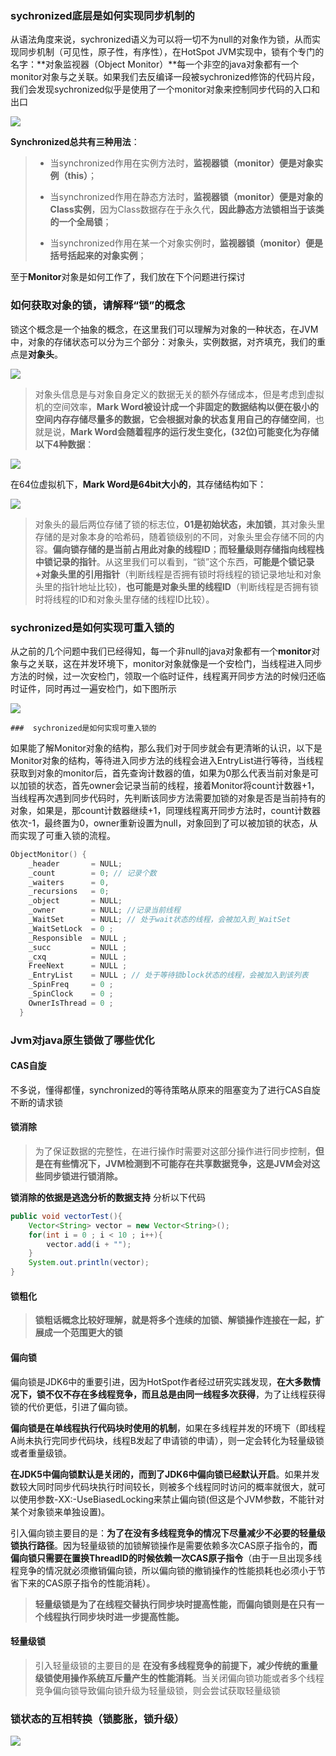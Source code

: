 ### sychronized底层是如何实现同步机制的

​		从语法角度来说，sychronized语义为可以将一切不为null的对象作为锁，从而实现同步机制（可见性，原子性，有序性），在HotSpot JVM实现中，锁有个专门的名字：**对象监视器（Object Monitor）**每一个非空的java对象都有一个monitor对象与之关联。如果我们去反编译一段被sychronized修饰的代码片段，我们会发现sychronized似乎是使用了一个monitor对象来控制同步代码的入口和出口

![](images/Synchronized高频面试题-1.webp)

**Synchronized总共有三种用法**：

> * 当synchronized作用在实例方法时，**监视器锁（monitor）便是对象实例（this）**；
>
> * 当synchronized作用在静态方法时，**监视器锁（monitor）便是对象的Class实例**，因为Class数据存在于永久代，**因此静态方法锁相当于该类的一个全局锁**；
>
> * 当synchronized作用在某一个对象实例时，**监视器锁（monitor）便是括号括起来的对象实例**；

至于**Monitor**对象是如何工作了，我们放在下个问题进行探讨



### 如何获取对象的锁，请解释“锁”的概念

​		锁这个概念是一个抽象的概念，在这里我们可以理解为对象的一种状态，在JVM中，对象的存储状态可以分为三个部分：对象头，实例数据，对齐填充，我们的重点是**对象头**。

![](images/Synchronized高频面试题-2.webp)

> 对象头信息是与对象自身定义的数据无关的额外存储成本，但是考虑到虚拟机的空间效率，**Mark Word被设计成一个非固定的数据结构以便在极小的空间内存存储尽量多的数据，它会根据对象的状态复用自己的存储空间**，也就是说，**Mark Word会随着程序的运行发生变化，(32位)可能变化为存储以下4种数据**：

![](images/Synchronized高频面试题-3.webp)

在64位虚拟机下，**Mark Word是64bit大小的**，其存储结构如下：

![](images/Synchronized高频面试题-4.webp)

> 对象头的最后两位存储了锁的标志位，**01是初始状态，未加锁**，其对象头里存储的是对象本身的哈希码，随着锁级别的不同，对象头里会存储不同的内容。**偏向锁存储的是当前占用此对象的线程ID**；**而轻量级则存储指向线程栈中锁记录的指针**。从这里我们可以看到，“锁”这个东西，**可能是个锁记录+对象头里的引用指针**（判断线程是否拥有锁时将线程的锁记录地址和对象头里的指针地址比较)，**也可能是对象头里的线程ID**（判断线程是否拥有锁时将线程的ID和对象头里存储的线程ID比较）。



### sychronized是如何实现可重入锁的

​		从之前的几个问题中我们已经得知，每一个非null的java对象都有一个**monitor**对象与之关联，这在并发环境下，monitor对象就像是一个安检门，当线程进入同步方法的时候，过一次安检门，领取一个临时证件，线程离开同步方法的时候归还临时证件，同时再过一遍安检门，如下图所示

![](images/Synchronized高频面试题-5.jpg)



	###  sychronized是如何实现可重入锁的

​		如果能了解Monitor对象的结构，那么我们对于同步就会有更清晰的认识，以下是Monitor对象的结构，等待进入同步方法的线程会进入EntryList进行等待，当线程获取到对象的monitor后，首先查询计数器的值，如果为0那么代表当前对象是可以加锁的状态，首先owner会记录当前的线程，接着Monitor将count计数器+1，当线程再次遇到同步代码时，先判断该同步方法需要加锁的对象是否是当前持有的对象，如果是，那count计数器继续+1，同理线程离开同步方法时，count计数器依次-1，最终置为0，owner重新设置为null，对象回到了可以被加锁的状态，从而实现了可重入锁的流程。

```c++
ObjectMonitor() {
    _header       = NULL;
    _count        = 0; // 记录个数
    _waiters      = 0,
    _recursions   = 0;
    _object       = NULL;
    _owner        = NULL; //记录当前线程
    _WaitSet      = NULL; // 处于wait状态的线程，会被加入到_WaitSet
    _WaitSetLock  = 0 ;
    _Responsible  = NULL ;
    _succ         = NULL ;
    _cxq          = NULL ;
    FreeNext      = NULL ;
    _EntryList    = NULL ; // 处于等待锁block状态的线程，会被加入到该列表
    _SpinFreq     = 0 ;
    _SpinClock    = 0 ;
    OwnerIsThread = 0 ;
  }
```



### Jvm对java原生锁做了哪些优化



#### CAS自旋

不多说，懂得都懂，synchronized的等待策略从原来的阻塞变为了进行CAS自旋不断的请求锁



#### 锁消除

> 为了保证数据的完整性，在进行操作时需要对这部分操作进行同步控制，**但是在有些情况下，JVM检测到不可能存在共享数据竞争，这是JVM会对这些同步锁进行锁消除。**

**锁消除的依据是逃逸分析的数据支持** 分析以下代码

```java
public void vectorTest(){
    Vector<String> vector = new Vector<String>();
    for(int i = 0 ; i < 10 ; i++){
        vector.add(i + "");
    }
    System.out.println(vector);
}
```



#### 锁粗化

> **锁粗话概念比较好理解，就是将多个连续的加锁、解锁操作连接在一起，扩展成一个范围更大的锁**



#### 偏向锁

偏向锁是JDK6中的重要引进，因为HotSpot作者经过研究实践发现，**在大多数情况下，锁不仅不存在多线程竞争，而且总是由同一线程多次获得**，为了让线程获得锁的代价更低，引进了偏向锁。

**偏向锁是在单线程执行代码块时使用的机制**，如果在多线程并发的环境下（即线程A尚未执行完同步代码块，线程B发起了申请锁的申请），则一定会转化为轻量级锁或者重量级锁。

**在JDK5中偏向锁默认是关闭的，而到了JDK6中偏向锁已经默认开启**。如果并发数较大同时同步代码块执行时间较长，则被多个线程同时访问的概率就很大，就可以使用参数-XX:-UseBiasedLocking来禁止偏向锁(但这是个JVM参数，不能针对某个对象锁来单独设置)。

引入偏向锁主要目的是：**为了在没有多线程竞争的情况下尽量减少不必要的轻量级锁执行路径**。因为轻量级锁的加锁解锁操作是需要依赖多次CAS原子指令的，**而偏向锁只需要在置换ThreadID的时候依赖一次CAS原子指令**（由于一旦出现多线程竞争的情况就必须撤销偏向锁，所以偏向锁的撤销操作的性能损耗也必须小于节省下来的CAS原子指令的性能消耗）。

> **轻量级锁是为了在线程交替执行同步块时提高性能，而偏向锁则是在只有一个线程执行同步块时进一步提高性能。**



#### 轻量级锁

> 引入轻量级锁的主要目的是 **在没有多线程竞争的前提下，减少传统的重量级锁使用操作系统互斥量产生的性能消耗**。当关闭偏向锁功能或者多个线程竞争偏向锁导致偏向锁升级为轻量级锁，则会尝试获取轻量级锁



### 锁状态的互相转换（锁膨胀，锁升级）

![](images/Synchronized高频面试题-6.jpg)